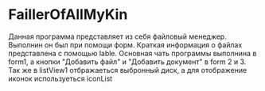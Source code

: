 # FaillerOfAllMyKin

Данная программа представляет из себя файловый менеджер. Выполнин он был при помощи форм.
Краткая информация о файлах представлена с помощью lable.
Основная чать программы выполнина в form1, а кнопки "Добавить файл" и "Добавить документ" в form 2 и 3.
Так же в listView1 отбражаеться выбронный диск, а для отображение иконок используеться iconList
